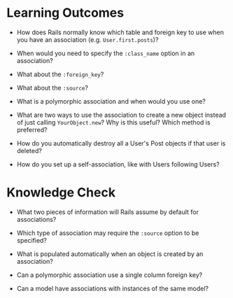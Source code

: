 # Learning Outcomes
- How does Rails normally know which table and foreign key to use when you have an association (e.g. `User.first.posts`)?

- When would you need to specify the `:class_name` option in an association?

- What about the `:foreign_key`?

- What about the `:source`?

- What is a polymorphic association and when would you use one?

- What are two ways to use the association to create a new object instead of just calling `YourObject.new`? Why is this useful? Which method is preferred?

- How do you automatically destroy all a User's Post objects if that user is deleted?

- How do you set up a self-association, like with Users following Users?

# Knowledge Check
- What two pieces of information will Rails assume by default for associations?

- Which type of association may require the `:source` option to be specified?

- What is populated automatically when an object is created by an association?

- Can a polymorphic association use a single column foreign key?

- Can a model have associations with instances of the same model?